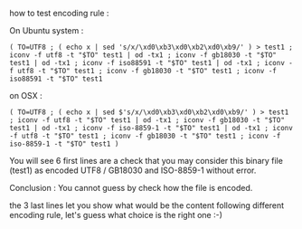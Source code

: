 
how to test encoding rule :

On Ubuntu system : 
```
( TO=UTF8 ; ( echo x | sed 's/x/\xd0\xb3\xd0\xb2\xd0\xb9/' ) > test1 ; iconv -f utf8 -t "$TO" test1 | od -tx1 ; iconv -f gb18030 -t "$TO" test1 | od -tx1 ; iconv -f iso88591 -t "$TO" test1 | od -tx1 ; iconv -f utf8 -t "$TO" test1 ; iconv -f gb18030 -t "$TO" test1 ; iconv -f iso88591 -t "$TO" test1
```


on OSX :

```
( TO=UTF8 ; ( echo x | sed $'s/x/\xd0\xb3\xd0\xb2\xd0\xb9/' ) > test1 ; iconv -f utf8 -t "$TO" test1 | od -tx1 ; iconv -f gb18030 -t "$TO" test1 | od -tx1 ; iconv -f iso-8859-1 -t "$TO" test1 | od -tx1 ; iconv -f utf8 -t "$TO" test1 ; iconv -f gb18030 -t "$TO" test1 ; iconv -f iso-8859-1 -t "$TO" test1 )

```

You will see 6 first lines are a check that you may consider this binary file (test1) as encoded UTF8 / GB18030 and ISO-8859-1 without error.

Conclusion :
You cannot guess by check  how the file is encoded.


the 3 last lines let you show what would be the content following different encoding rule, let's guess what choice is the right one :-)
